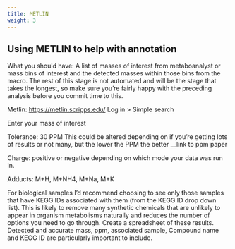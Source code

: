 ```yaml
---
title: METLIN
weight: 3
---
```


## Using METLIN to help with annotation

What you should have: A list of masses of interest from metaboanalyst or mass bins of interest and the detected masses within those bins from the macro.
The rest of this stage is not automated and will be the stage that takes the longest, so make sure you’re fairly happy with the preceding analysis before you commit time to this.

Metlin: https://metlin.scripps.edu/
Log in > Simple search

Enter your mass of interest

Tolerance: 30 PPM 
This could be altered depending on if you’re getting lots of results or not many, but the lower the PPM the better __link to ppm paper

Charge: positive or negative depending on which mode your data was run in.

Adducts: M+H, M+NH4, M+Na, M+K

For biological samples I’d recommend choosing to see only those samples that have KEGG IDs associated with them (from the KEGG ID drop down list). This is likely to remove many synthetic chemicals that are unlikely to appear in organism metabolisms naturally and reduces the number of options you need to go through.
Create a spreadsheet of these results. Detected and accurate mass, ppm, associated sample, Compound name and KEGG ID are particularly important to include.
